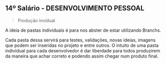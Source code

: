 ## 14º Salário - DESENVOLVIMENTO PESSOAL

> Produção invidual

A ideia de pastas individuais é para nos abster de estar utilizando Branchs.

Cada pasta dessa servirá para testes, validações, novas ideias, imagens que podem ser inseridas no projeto e entre outros. O intuito de uma pasta individual para cada desenvolvedor é dar liberdade para todos produzirem da maneira que achar correto e podendo assim chegar num produto final.